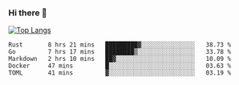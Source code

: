 ### Hi there 👋

<!--
**3Xpl0it3r/3Xpl0it3r** is a ✨ _special_ ✨ repository because its `README.md` (this file) appears on your GitHub profile.

Here are some ideas to get you started:

- 🔭 I’m currently working on ...
- 🌱 I’m currently learning ...
- 👯 I’m looking to collaborate on ...
- 🤔 I’m looking for help with ...
- 💬 Ask me about ...
- 📫 How to reach me: ...
- 😄 Pronouns: ...
- ⚡ Fun fact: ...
-->


[![Top Langs](https://github-readme-stats.vercel.app/api/top-langs/?username=3Xpl0it3r&layout=compact)](https://github.com/3Xpl0it3r/3Xpl0it3r)

<!--START_SECTION:waka-->
```text
Rust       8 hrs 21 mins   █████████▓░░░░░░░░░░░░░░░   38.73 % 
Go         7 hrs 17 mins   ████████▒░░░░░░░░░░░░░░░░   33.78 % 
Markdown   2 hrs 10 mins   ██▓░░░░░░░░░░░░░░░░░░░░░░   10.09 % 
Docker     47 mins         █░░░░░░░░░░░░░░░░░░░░░░░░   03.63 % 
TOML       41 mins         ▓░░░░░░░░░░░░░░░░░░░░░░░░   03.19 % 
```
<!--END_SECTION:waka-->
